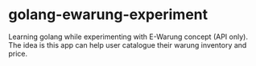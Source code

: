 # golang-ewarung-experiment
Learning golang while experimenting with E-Warung concept (API only). The idea is this app can help user catalogue their warung inventory and price.

